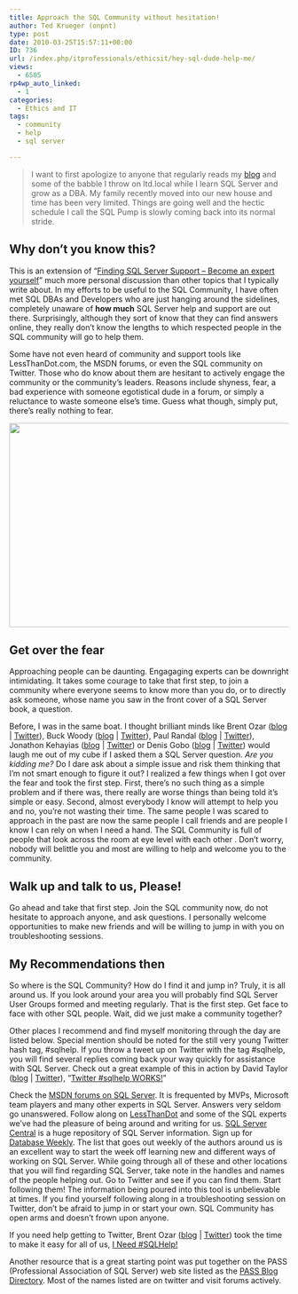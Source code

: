 ```yaml
---
title: Approach the SQL Community without hesitation!
author: Ted Krueger (onpnt)
type: post
date: 2010-03-25T15:57:11+00:00
ID: 736
url: /index.php/itprofessionals/ethicsit/hey-sql-dude-help-me/
views:
  - 6505
rp4wp_auto_linked:
  - 1
categories:
  - Ethics and IT
tags:
  - community
  - help
  - sql server

---
```

> I want to first apologize to anyone that regularly reads my [blog][1] and some of the babble I throw on ltd.local while I learn SQL Server and grow as a DBA. My family recently moved into our new house and time has been very limited. Things are going well and the hectic schedule I call the SQL Pump is slowly coming back into its normal stride.

## Why don&#8217;t you know this?

This is an extension of &#8220;[Finding SQL Server Support – Become an expert yourself][2]&#8221; much more personal discussion than other topics that I typically write about. In my efforts to be useful to the SQL Community, I have often met SQL DBAs and Developers who are just hanging around the sidelines, completely unaware of **how much** SQL Server help and support are out there. Surprisingly, although they sort of know that they can find answers online, they really don’t know the lengths to which respected people in the SQL community will go to help them. 

Some have not even heard of community and support tools like LessThanDot.com, the MSDN forums, or even the SQL community on Twitter. Those who do know about them are hesitant to actively engage the community or the community’s leaders. Reasons include shyness, fear, a bad experience with someone egotistical dude in a forum, or simply a reluctance to waste someone else’s time. Guess what though, simply put, there’s really nothing to fear. 

<div class="image_block">
  <img src="/wp-content/uploads/blogs/ITProfessionals/community.jpg" alt="" title="" width="534" height="368" />
</div>

## Get over the fear

Approaching people can be daunting. Engagaging experts can be downright intimidating. It takes some courage to take that first step, to join a community where everyone seems to know more than you do, or to directly ask someone, whose name you saw in the front cover of a SQL Server book, a question.
  

  
Before, I was in the same boat. I thought brilliant minds like Brent Ozar ([blog][3] | [Twitter][4]), Buck Woody ([blog][5] | [Twitter][6]), Paul Randal ([blog][7] | [Twitter][8]), Jonathon Kehayias ([blog][9] | [Twitter][10]) or Denis Gobo ([blog][11] | [Twitter][12]) would laugh me out of my cube if I asked them a SQL Server question. _Are you kidding me?_ Do I dare ask about a simple issue and risk them thinking that I’m not smart enough to figure it out? I realized a few things when I got over the fear and took the first step. First, there’s no such thing as a simple problem and if there was, there really are worse things than being told it’s simple or easy. Second, almost everybody I know will attempt to help you and no, you’re not wasting their time. The same people I was scared to approach in the past are now the same people I call friends and are people I know I can rely on when I need a hand. The SQL Community is full of people that look across the room at eye level with each other . Don’t worry, nobody will belittle you and most are willing to help and welcome you to the community. 

## Walk up and talk to us, Please!

Go ahead and take that first step. Join the SQL community now, do not hesitate to approach anyone, and ask questions. I personally welcome opportunities to make new friends and will be willing to jump in with you on troubleshooting sessions. 



## My Recommendations then

So where is the SQL Community? How do I find it and jump in? Truly, it is all around us. If you look around your area you will probably find SQL Server User Groups formed and meeting regularly. That is the first step. Get face to face with other SQL people. Wait, did we just make a community together?
  
Other places I recommend and find myself monitoring through the day are listed below. Special mention should be noted for the still very young Twitter hash tag, #sqlhelp. If you throw a tweet up on Twitter with the tag #sqlhelp, you will find several replies coming back your way quickly for assistance with SQL Server. Check out a great example of this in action by David Taylor ([blog][13] | [Twitter][14]), &#8220;[Twitter #sqlhelp WORKS!][15]&#8221;

Check the [MSDN forums on SQL Server][16]. It is frequented by MVPs, Microsoft team players and many other experts in SQL Server. Answers very seldom go unanswered. Follow along on [LessThanDot][17] and some of the SQL experts we’ve had the pleasure of being around and writing for us. [SQL Server Central][18] is a huge repository of SQL Server information. Sign up for [Database Weekly][19]. The list that goes out weekly of the authors around us is an excellent way to start the week off learning new and different ways of working on SQL Server. While going through all of these and other locations that you will find regarding SQL Server, take note in the handles and names of the people helping out. Go to Twitter and see if you can find them. Start following them! The information being poured into this tool is unbelievable at times. If you find yourself following along in a troubleshooting session on Twitter, don’t be afraid to jump in or start your own. SQL Community has open arms and doesn’t frown upon anyone. 

If you need help getting to Twitter, Brent Ozar ([blog][3] | [Twitter][4]) took the time to make it easy for all of us, [I Need #SQLHelp!][20]

Another resource that is a great starting point was put together on the PASS (Professional Association of SQL Server) web site listed as the [PASS Blog Directory][21]. Most of the names listed are on twitter and visit forums actively.

 [1]: /index.php/All/?disp=authdir&author=68
 [2]: /index.php/ITProfessionals/EthicsIT/help-around-the-corner-for-sql
 [3]: http://www.brentozar.com/
 [4]: http://twitter.com/brento
 [5]: http://blogs.msdn.com/buckwoody/default.aspx
 [6]: http://twitter.com/buckwoody
 [7]: http://www.sqlskills.com/blogs/paul/
 [8]: http://twitter.com/paulrandal
 [9]: http://sqlblog.com/blogs/jonathan_kehayias/
 [10]: http://twitter.com/sqlsarg
 [11]: /index.php/All/?disp=authdir&author=4
 [12]: http://twitter.com/denisgobo
 [13]: http://dyfhid.wordpress.com/
 [14]: http://twitter.com/dyfhid
 [15]: http://dyfhid.wordpress.com/2010/01/07/twitter-sqlhelp-works/
 [16]: http://social.msdn.microsoft.com/Forums/en-US/category/sqlserver
 [17]: http://ltd.local/
 [18]: http://www.sqlservercentral.com/
 [19]: http://www.databaseweekly.com/
 [20]: http://www.brentozar.com/archive/2009/12/i-need-sqlhelp/
 [21]: http://www.sqlpass.org/Community/BlogDirectory.aspx